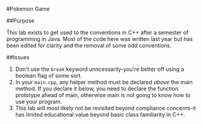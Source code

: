 #Pokemon Game

##Purpose

This lab exists to get used to the conventions in C++ after a semester of programming in Java.  Most of the code here was written last year but has been edited for clarity and the removal of some odd conventions.

##Issues
1. Don't use the `break` keyword unncessarily-you're better off using a boolean flag of some sort.  
2. In your `main.cpp`, any helper method must be declared *above* the main method.  If you declare it below, you need to declare the function prototype ahead of main, otherwise main is not going to know how to use your program.
3. This lab will most likely not be revisited beyond compliance concerns-it has limited educational value beyond basic class familiarity in C++.

